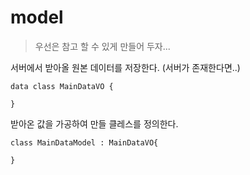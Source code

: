 # model
> 우선은 참고 할 수 있게 만들어 두자...

서버에서 받아올 원본 데이터를 저장한다. (서버가 존재한다면..)
```
data class MainDataVO {

}
```

받아온 값을 가공하여 만들 클레스를 정의한다.
```
class MainDataModel : MainDataVO{

}
```